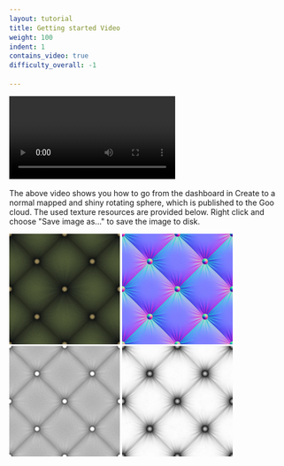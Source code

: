 ```yaml
---
layout: tutorial
title: Getting started Video
weight: 100
indent: 1
contains_video: true
difficulty_overall: -1

---
```

<video controls autoplay>
  <source src="http://labs.gooengine.com/video/goo-material-flow.mp4" type="video/mp4">
  Your browser does not support the video tag.
</video>

The above video shows you how to go from the dashboard in Create to a normal mapped and shiny rotating sphere, which is published to the Goo cloud. The used texture resources are provided below. Right click and choose "Save image as..." to save the image to disk.

<img src="chesterfield-color.png" style="width:200px; height: 200px">
<img src="chesterfield-normal.png" style="width:200px; height: 200px">
<img src="chesterfield-specular.png" style="width:200px; height: 200px">
<img src="chesterfield-ao.png" style="width:200px; height: 200px">